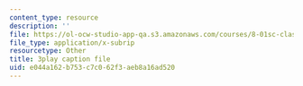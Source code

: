 ```yaml
---
content_type: resource
description: ''
file: https://ol-ocw-studio-app-qa.s3.amazonaws.com/courses/8-01sc-classical-mechanics-fall-2016/e044a162b753c7c062f3aeb8a16ad520_UPnqIKBAMaQ.srt
file_type: application/x-subrip
resourcetype: Other
title: 3play caption file
uid: e044a162-b753-c7c0-62f3-aeb8a16ad520
---
```


